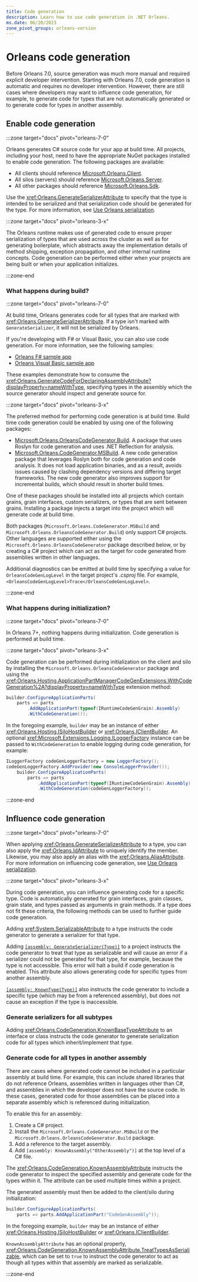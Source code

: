 ```yaml
---
title: Code generation
description: Learn how to use code generation in .NET Orleans.
ms.date: 06/20/2023
zone_pivot_groups: orleans-version
---
```


# Orleans code generation

Before Orleans 7.0, source generation was much more manual and required explicit developer intervention. Starting with Orleans 7.0, code generation is automatic and requires no developer intervention. However, there are still cases where developers may want to influence code generation, for example, to generate code for types that are not automatically generated or to generate code for types in another assembly.

## Enable code generation

<!-- markdownlint-disable MD044 -->
:::zone target="docs" pivot="orleans-7-0"
<!-- markdownlint-enable MD044 -->

Orleans generates C# source code for your app at build time. All projects, including your host, need to have the appropriate NuGet packages installed to enable code generation. The following packages are available:

- All clients should reference [Microsoft.Orleans.Client](https://nuget.org/packages/Microsoft.Orleans.Client).
- All silos (servers) should reference [Microsoft.Orleans.Server](https://nuget.org/packages/Microsoft.Orleans.Server).
- All other packages should reference [Microsoft.Orleans.Sdk](https://nuget.org/packages/Microsoft.Orleans.Sdk).

Use the <xref:Orleans.GenerateSerializerAttribute> to specify that the type is intended to be serialized and that serialization code should be generated for the type. For more information, see [Use Orleans serialization](../host/configuration-guide/serialization.md#use-orleans-serialization).

<!-- markdownlint-disable MD044 -->
:::zone target="docs" pivot="orleans-3-x"
<!-- markdownlint-enable MD044 -->

The Orleans runtime makes use of generated code to ensure proper serialization of types that are used across the cluster as well as for generating boilerplate, which abstracts away the implementation details of method shipping, exception propagation, and other internal runtime concepts. Code generation can be performed either when your projects are being built or when your application initializes.

:::zone-end

### What happens during build?

<!-- markdownlint-disable MD044 -->
:::zone target="docs" pivot="orleans-7-0"
<!-- markdownlint-enable MD044 -->

At build time, Orleans generates code for all types that are marked with <xref:Orleans.GenerateSerializerAttribute>. If a type isn't marked with `GenerateSerializer`, it will not be serialized by Orleans.

If you're developing with F# or Visual Basic, you can also use code generation. For more information, see the following samples:

- [Orleans F# sample app](/samples/dotnet/samples/orleans-fsharp-sample)
- [Orleans Visual Basic sample app](/samples/dotnet/samples/orleans-vb-sample)

These examples demonstrate how to consume the <xref:Orleans.GenerateCodeForDeclaringAssemblyAttribute?displayProperty=nameWithType>, specifying types in the assembly which the source generator should inspect and generate source for.

<!-- markdownlint-disable MD044 -->
:::zone target="docs" pivot="orleans-3-x"
<!-- markdownlint-enable MD044 -->

The preferred method for performing code generation is at build time. Build time code generation could be enabled by using one of the following packages:

+ [Microsoft.Orleans.OrleansCodeGenerator.Build](https://www.nuget.org/packages/Microsoft.Orleans.OrleansCodeGenerator.Build/). A package that uses Roslyn for code generation and uses .NET Reflection for analysis.
+ [Microsoft.Orleans.CodeGenerator.MSBuild](https://www.nuget.org/packages/Microsoft.Orleans.CodeGenerator.MSBuild/). A new code generation package that leverages Roslyn both for code generation and code analysis. It does not load application binaries, and as a result, avoids issues caused by clashing dependency versions and differing target frameworks. The new code generator also improves support for incremental builds, which should result in shorter build times.

One of these packages should be installed into all projects which contain grains, grain interfaces, custom serializers, or types that are sent between grains. Installing a package injects a target into the project which will generate code at build time.

Both packages (`Microsoft.Orleans.CodeGenerator.MSBuild` and `Microsoft.Orleans.OrleansCodeGenerator.Build`) only support C# projects. Other languages are supported either using the `Microsoft.Orleans.OrleansCodeGenerator` package described below, or by creating a C# project which can act as the target for code generated from assemblies written in other languages.

Additional diagnostics can be emitted at build time by specifying a value for `OrleansCodeGenLogLevel` in the target project's *.csproj* file. For example, `<OrleansCodeGenLogLevel>Trace</OrleansCodeGenLogLevel>`.

:::zone-end

### What happens during initialization?

<!-- markdownlint-disable MD044 -->
:::zone target="docs" pivot="orleans-7-0"
<!-- markdownlint-enable MD044 -->

In Orleans 7+, nothing happens during initialization. Code generation is performed at build time.

<!-- markdownlint-disable MD044 -->
:::zone target="docs" pivot="orleans-3-x"
<!-- markdownlint-enable MD044 -->

Code generation can be performed during initialization on the client and silo by installing the `Microsoft.Orleans.OrleansCodeGenerator` package and using the <xref:Orleans.Hosting.ApplicationPartManagerCodeGenExtensions.WithCodeGeneration%2A?displayProperty=nameWithType> extension method:

```csharp
builder.ConfigureApplicationParts(
    parts => parts
        .AddApplicationPart(typeof(IRuntimeCodeGenGrain).Assembly)
        .WithCodeGeneration());
```

In the foregoing example, `builder` may be an instance of either <xref:Orleans.Hosting.ISiloHostBuilder> or <xref:Orleans.IClientBuilder>.
An optional <xref:Microsoft.Extensions.Logging.ILoggerFactory> instance can be passed to `WithCodeGeneration` to enable logging during code generation, for example:

```csharp
ILoggerFactory codeGenLoggerFactory = new LoggerFactory();
codeGenLoggerFactory.AddProvider(new ConsoleLoggerProvider());
    builder.ConfigureApplicationParts(
        parts => parts
            .AddApplicationPart(typeof(IRuntimeCodeGenGrain).Assembly)
            .WithCodeGeneration(codeGenLoggerFactory));
```

:::zone-end

## Influence code generation

<!-- markdownlint-disable MD044 -->
:::zone target="docs" pivot="orleans-7-0"
<!-- markdownlint-enable MD044 -->

When applying <xref:Orleans.GenerateSerializerAttribute> to a type, you can also apply the <xref:Orleans.IdAttribute> to uniquely identify the member. Likewise, you may also apply an alias with the <xref:Orleans.AliasAttribute>. For more information on influencing code generation, see [Use Orleans serialization](../host/configuration-guide/serialization.md#use-orleans-serialization).

<!-- markdownlint-disable MD044 -->
:::zone target="docs" pivot="orleans-3-x"
<!-- markdownlint-enable MD044 -->

During code generation, you can influence generating code for a specific type. Code is automatically generated for grain interfaces, grain classes, grain state, and types passed as arguments in grain methods. If a type does not fit these criteria, the following methods can be used to further guide code generation.

Adding <xref:System.SerializableAttribute> to a type instructs the code generator to generate a serializer for that type.

Adding [`[assembly: GenerateSerializer(Type)]`](xref:Orleans.CodeGeneration.GenerateSerializerAttribute) to a project instructs the code generator to treat that type as serializable and will cause an error if a serializer could not be generated for that type, for example, because the type is not accessible. This error will halt a build if code generation is enabled. This attribute also allows generating code for specific types from another assembly.

[`[assembly: KnownType(Type)]`](xref:Orleans.CodeGeneration.KnownTypeAttribute) also instructs the code generator to include a specific type (which may be from a referenced assembly), but does not cause an exception if the type is inaccessible.

### Generate serializers for all subtypes

Adding <xref:Orleans.CodeGeneration.KnownBaseTypeAttribute> to an interface or class instructs the code generator to generate serialization code for all types which inherit/implement that type.

### Generate code for all types in another assembly

There are cases where generated code cannot be included in a particular assembly at build time. For example, this can include shared libraries that do not reference Orleans, assemblies written in languages other than C#, and assemblies in which the developer does not have the source code. In these cases, generated code for those assemblies can be placed into a separate assembly which is referenced during initialization.

To enable this for an assembly:

1. Create a C# project.
1. Install the `Microsoft.Orleans.CodeGenerator.MSBuild` or the `Microsoft.Orleans.OrleansCodeGenerator.Build` package.
1. Add a reference to the target assembly.
1. Add `[assembly: KnownAssembly("OtherAssembly")]` at the top level of a C# file.

The <xref:Orleans.CodeGeneration.KnownAssemblyAttribute> instructs the code generator to inspect the specified assembly and generate code for the types within it. The attribute can be used multiple times within a project.

The generated assembly must then be added to the client/silo during initialization:

```csharp
builder.ConfigureApplicationParts(
    parts => parts.AddApplicationPart("CodeGenAssembly"));
```

In the foregoing example, `builder` may be an instance of either <xref:Orleans.Hosting.ISiloHostBuilder> or <xref:Orleans.IClientBuilder>.

`KnownAssemblyAttribute` has an optional property, <xref:Orleans.CodeGeneration.KnownAssemblyAttribute.TreatTypesAsSerializable>, which can be set to `true` to instruct the code generator to act as though all types within that assembly are marked as serializable.

:::zone-end
